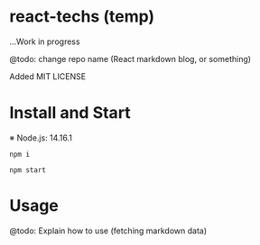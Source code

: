 # react-techs (temp)
...Work in progress

@todo: change repo name (React markdown blog, or something)

Added MIT LICENSE

# Install and Start
※ Node.js: 14.16.1

```shell
npm i
```

```shell
npm start
```

# Usage
@todo: Explain how to use (fetching markdown data)